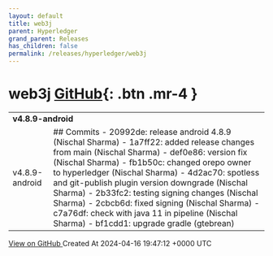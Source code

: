 ```yaml
---
layout: default
title: web3j
parent: Hyperledger
grand_parent: Releases
has_children: false
permalink: /releases/hyperledger/web3j
---
```


# web3j <span class="fs-3 right-align">[GitHub](https://github.com/hyperledger/web3j){: .btn .mr-4 }</span>


<div>
    <table>
        <tr>
            <td colspan="2">
                <b>
                    v4.8.9-android
                </b>
            </td>
        </tr>
        <tr>
            <td>
                <span class="chip">
                    v4.8.9-android
                </span>
            </td>
            <td>
                ## Commits
- 20992de: release android 4.8.9 (Nischal Sharma)
- 1a7ff22: added release changes from main (Nischal Sharma)
- def0e86: version fix (Nischal Sharma)
- fb1b50c: changed orepo owner to hyperledger (Nischal Sharma)
- 4d2ac70: spotless and git-publish plugin version downgrade (Nischal Sharma)
- 2b33fc2: testing signing changes (Nischal Sharma)
- 2cbcb6d: fixed signing (Nischal Sharma)
- c7a76df: check with java 11 in pipeline (Nischal Sharma)
- bf1cdd1: upgrade gradle (gtebrean)
            </td>
        </tr>
    </table>
    <a href="https://github.com/hyperledger/web3j/releases/tag/v4.8.9-android" class=".btn">
        View on GitHub
    </a>
    <span class="right-align">
        Created At 2024-04-16 19:47:12 +0000 UTC
    </span>
</div>

